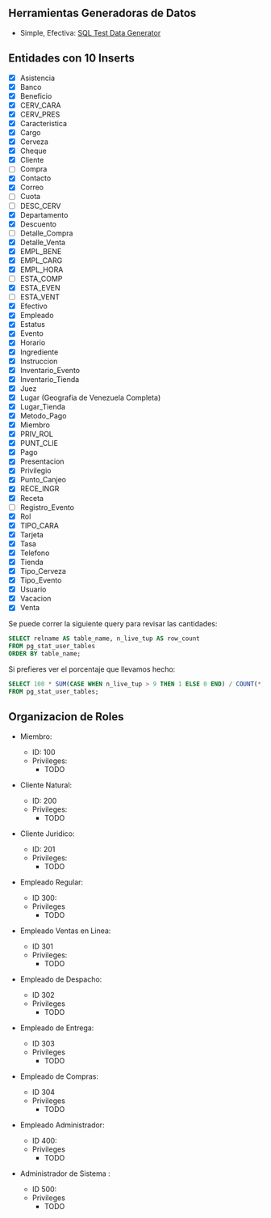 ## Herramientas Generadoras de Datos

- Simple, Efectiva: [SQL Test Data Generator](https://www.coderstool.com/sql-test-data-generator)

## Entidades con 10 Inserts

- [x] Asistencia
- [x] Banco
- [x] Beneficio
- [x] CERV_CARA
- [x] CERV_PRES
- [x] Caracteristica
- [x] Cargo
- [x] Cerveza
- [x] Cheque
- [x] Cliente
- [ ] Compra
- [x] Contacto
- [x] Correo
- [ ] Cuota
- [ ] DESC_CERV
- [x] Departamento
- [x] Descuento
- [ ] Detalle_Compra
- [x] Detalle_Venta
- [x] EMPL_BENE
- [x] EMPL_CARG
- [x] EMPL_HORA
- [ ] ESTA_COMP
- [x] ESTA_EVEN
- [ ] ESTA_VENT
- [x] Efectivo
- [x] Empleado
- [x] Estatus
- [x] Evento
- [x] Horario
- [x] Ingrediente
- [x] Instruccion
- [x] Inventario_Evento
- [x] Inventario_Tienda
- [x] Juez
- [x] Lugar (Geografia de Venezuela Completa)
- [x] Lugar_Tienda
- [x] Metodo_Pago
- [x] Miembro
- [x] PRIV_ROL
- [x] PUNT_CLIE
- [x] Pago
- [x] Presentacion
- [x] Privilegio
- [x] Punto_Canjeo
- [x] RECE_INGR
- [x] Receta
- [ ] Registro_Evento
- [x] Rol
- [x] TIPO_CARA
- [x] Tarjeta
- [x] Tasa
- [x] Telefono
- [x] Tienda
- [x] Tipo_Cerveza
- [x] Tipo_Evento
- [x] Usuario
- [x] Vacacion
- [x] Venta

Se puede correr la siguiente query para revisar las cantidades:

```sql
SELECT relname AS table_name, n_live_tup AS row_count
FROM pg_stat_user_tables
ORDER BY table_name;
```

Si prefieres ver el porcentaje que llevamos hecho:

```sql
SELECT 100 * SUM(CASE WHEN n_live_tup > 9 THEN 1 ELSE 0 END) / COUNT(*) AS "Porcentaje %"
FROM pg_stat_user_tables;
```

## Organizacion de Roles

- Miembro:
    - ID: 100
    - Privileges:
        - TODO

- Cliente Natural:
    - ID: 200
    - Privileges:
        - TODO

- Cliente Juridico:
    - ID: 201
    - Privileges:
        - TODO

- Empleado Regular:
    - ID 300:
    - Privileges
        - TODO

- Empleado Ventas en Linea:
    - ID 301
    - Privileges:
        - TODO

- Empleado de Despacho:
    - ID 302
    - Privileges
        - TODO

- Empleado de Entrega:
    - ID 303
    - Privileges
        - TODO

- Empleado de Compras:
    - ID 304
    - Privileges
        - TODO

- Empleado Administrador:
    - ID 400:
    - Privileges
        - TODO

- Administrador de Sistema :
    - ID 500:
    - Privileges
        - TODO
